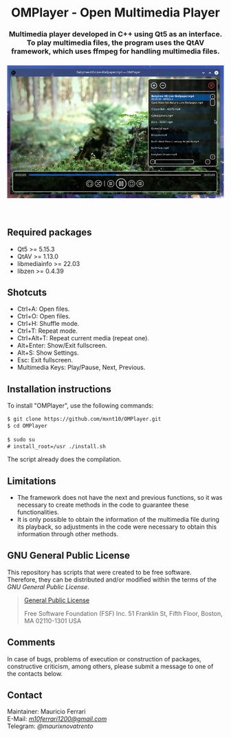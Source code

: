 <html lang="">
    <body>
        <h1 align="center">
            OMPlayer - Open Multimedia Player
        </h1>
        <h3 align="center">
            Multimedia player developed in C++ using Qt5 as an interface.
            To play multimedia files, the program uses the QtAV framework,
            which uses ffmpeg for handling multimedia files.
        </h3>
        <h3 align="center">
            <a><img src="https://raw.githubusercontent.com/mxnt10/OMPlayer/master/preview/preview.png" alt=""></a>
        </h3><br/>
    </body>
</html>

## Required packages

- Qt5 >= 5.15.3
- QtAV >= 1.13.0
- libmediainfo >= 22.03
- libzen >= 0.4.39

## Shotcuts

- Ctrl+A: Open files.
- Ctrl+O: Open files.
- Ctrl+H: Shuffle mode.
- Ctrl+T: Repeat mode.
- Ctrl+Alt+T: Repeat current media (repeat one).
- Alt+Enter: Show/Exit fullscreen.
- Alt+S: Show Settings.
- Esc: Exit fullscreen.
- Multimedia Keys: Play/Pause, Next, Previous.

## Installation instructions

To install "OMPlayer", use the following commands:
```
$ git clone https://github.com/mxnt10/OMPlayer.git
$ cd OMPlayer

$ sudo su
# install_root=/usr ./install.sh
```
The script already does the compilation.

## Limitations

- The framework does not have the next and previous functions,
so it was necessary to create methods in the code to guarantee these functionalities.
- It is only possible to obtain the information of the multimedia file during its playback,
so adjustments in the code were necessary to obtain this information through other methods.

## GNU General Public License

This repository has scripts that were created to be free software.<br/>
Therefore, they can be distributed and/or modified within the terms of the *GNU General Public License*.

>[General Public License](https://pt.wikipedia.org/wiki/GNU_General_Public_License)
>
>Free Software Foundation (FSF) Inc. 51 Franklin St, Fifth Floor, Boston, MA 02110-1301 USA

## Comments

In case of bugs, problems of execution or construction of packages, constructive criticism, among others,
please submit a message to one of the contacts below.

## Contact

Maintainer: Mauricio Ferrari<br/>
E-Mail: *m10ferrari1200@gmail.com*<br/>
Telegram: *@maurixnovatrento*<br/>
